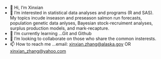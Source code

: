 - 👋 Hi, I’m Xinxian
- 👀 I’m interested in statistical data analyses and programs (R and SAS). 
My topics incude inseason and preseason salmon run forecasts, population genetic data anlyses, Bayesian stock-recruiment analyses, surplus production models, and mark-recapture.
- 🌱 I’m currently learning ...Git and Github
- 💞️ I’m looking to collaborate on those who share the common insterests. 
- 📫 How to reach me ...email: xinxian.zhang@alaska.gov OR xinxian_zhang@yahoo.com

<!---
xzhangak/xzhangak is a ✨ special ✨ repository because its `README.md` (this file) appears on your GitHub profile.
You can click the Preview link to take a look at your changes.
--->
